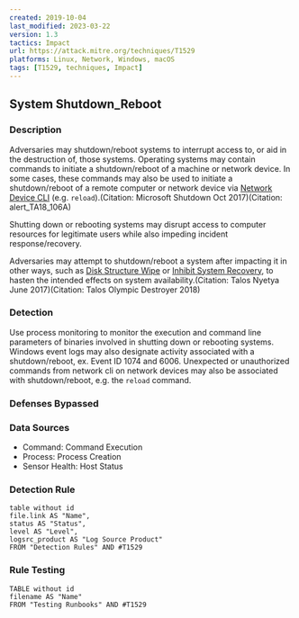 ```yaml
---
created: 2019-10-04
last_modified: 2023-03-22
version: 1.3
tactics: Impact
url: https://attack.mitre.org/techniques/T1529
platforms: Linux, Network, Windows, macOS
tags: [T1529, techniques, Impact]
---
```


## System Shutdown_Reboot

### Description

Adversaries may shutdown/reboot systems to interrupt access to, or aid in the destruction of, those systems. Operating systems may contain commands to initiate a shutdown/reboot of a machine or network device. In some cases, these commands may also be used to initiate a shutdown/reboot of a remote computer or network device via [Network Device CLI](https://attack.mitre.org/techniques/T1059/008) (e.g. <code>reload</code>).(Citation: Microsoft Shutdown Oct 2017)(Citation: alert_TA18_106A)

Shutting down or rebooting systems may disrupt access to computer resources for legitimate users while also impeding incident response/recovery.

Adversaries may attempt to shutdown/reboot a system after impacting it in other ways, such as [Disk Structure Wipe](https://attack.mitre.org/techniques/T1561/002) or [Inhibit System Recovery](https://attack.mitre.org/techniques/T1490), to hasten the intended effects on system availability.(Citation: Talos Nyetya June 2017)(Citation: Talos Olympic Destroyer 2018)

### Detection

Use process monitoring to monitor the execution and command line parameters of binaries involved in shutting down or rebooting systems. Windows event logs may also designate activity associated with a shutdown/reboot, ex. Event ID 1074 and 6006. Unexpected or unauthorized commands from network cli on network devices may also be associated with shutdown/reboot, e.g. the <code>reload</code> command.

### Defenses Bypassed



### Data Sources

  - Command: Command Execution
  -  Process: Process Creation
  -  Sensor Health: Host Status
### Detection Rule

```dataview
table without id
file.link AS "Name",
status AS "Status",
level AS "Level",
logsrc_product AS "Log Source Product"
FROM "Detection Rules" AND #T1529
```

### Rule Testing

```dataview
TABLE without id
filename AS "Name"
FROM "Testing Runbooks" AND #T1529
```
